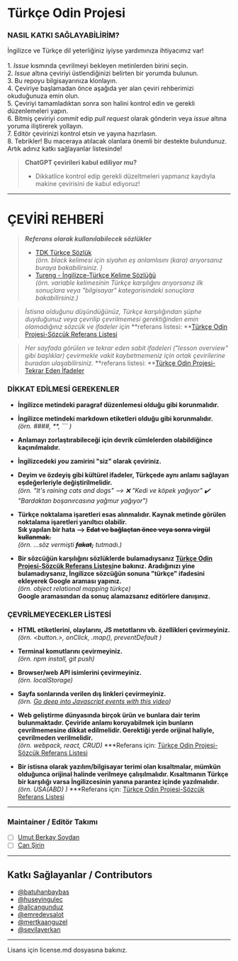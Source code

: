 # Türkçe Odin Projesi

### NASIL KATKI SAĞLAYABİLİRİM? 
İngilizce ve Türkçe dil yeterliğiniz iyiyse yardımınıza ihtiyacımız var! <br/> <br/>
	1. _Issue_ kısmında çevrilmeyi bekleyen metinlerden birini seçin. <br/>
	2. _Issue_ altına çeviriyi üstlendiğinizi belirten bir yorumda bulunun. <br/>
	3. Bu repoyu bilgisayarınıza klonlayın. <br/>
	4. Çeviriye başlamadan önce aşağıda yer alan çeviri rehberimizi okuduğunuza emin olun.<br/> 
	5. Çeviriyi tamamladıktan sonra son halini kontrol edin ve gerekli düzenlemeleri yapın. <br/>
	6. Bitmiş çeviriyi _commit_ edip _pull request_ olarak gönderin veya _issue_ altına yoruma iliştirerek yollayın. <br/>
	7. Editör çevirinizi kontrol etsin ve yayına hazırlasın. <br/>
	8. Tebrikler! Bu maceraya atılacak olanlara önemli bir destekte bulundunuz. Artık adınız katkı sağlayanlar listesinde! <br/>
	


> **ChatGPT çevirileri kabul ediliyor mu?**
> 	 - Dikkatlice kontrol edip gerekli düzeltmeleri yapmanız kaydıyla makine çevirisini de kabul ediyoruz!


---

# ÇEVİRİ REHBERİ


>**_Referans olarak kullanılabilecek sözlükler_**
>+ [TDK Türkçe Sözlük](https://sozluk.gov.tr) <br> _(örn. black kelimesi için siyahın eş anlamlısını (kara) arıyorsanız buraya bakabilirsiniz. )_
>+ [Tureng - İngilizce-Türkçe Kelime Sözlüğü](https://tureng.com) <br> _(örn. variable kelimesinin Türkçe karşılığını arıyorsanız ilk sonuçlara veya "bilgisayar" kategorisindeki sonuçlara bakabilirsiniz.)_


>_İstisna olduğunu düşündüğünüz, Türkçe karşılığından şüphe duyduğunuz veya çevrilip çevrilmemesi gerektiğinden emin olamadığınız sözcük ve ifadeler için_ **referans listesi: **[Türkçe Odin Projesi-Sözcük Referans Listesi](https://docs.google.com/spreadsheets/d/1zJPo19TCgb4aYEMrX-wP_n3_OWEY9CzSTVj633fOBZs/edit?usp=sharing)

>_Her sayfada görülen ve tekrar eden sabit ifadeleri ("lesson overview" gibi başlıklar) çevirmekle vakit kaybetmemeniz için ortak çevirilerine buradan ulaşabilirsiniz._ **referans listesi: **[Türkçe Odin Projesi-Tekrar Eden İfadeler](https://docs.google.com/spreadsheets/d/1zJPo19TCgb4aYEMrX-wP_n3_OWEY9CzSTVj633fOBZs/edit#gid=1175334419)

### DİKKAT EDİLMESİ GEREKENLER

+ **İngilizce metindeki paragraf düzenlemesi olduğu gibi korunmalıdır.**

+ **İngilizce metindeki markdown etiketleri olduğu gibi korunmalıdır.** <br> _(örn. ####, **, ``` )_

+ **Anlamayı zorlaştırabileceği için devrik cümlelerden olabildiğince kaçınılmalıdır.**

- **İngilizcedeki _you_ zamirini "siz" olarak çeviriniz.**

+ **Deyim ve özdeyiş gibi kültürel ifadeler, Türkçede aynı anlamı sağlayan eşdeğerleriyle değiştirilmelidir.** <br> _(örn. "It's raining cats and dogs" --> :x: "Kedi ve köpek yağıyor" :heavy_check_mark: "Bardaktan boşanırcasına yağmur yağıyor")_

+ **Türkçe noktalama işaretleri esas alınmalıdır. Kaynak metinde görülen noktalama işaretleri yanıltıcı olabilir.** <br>**Sık yapılan bir hata --> ~~Edat ve bağlaçtan önce veya sonra virgül kullanmak.~~** <br> _(örn. ...söz vermişti ~~**fakat,**~~ tutmadı.)_

+ **Bir sözcüğün karşılığını sözlüklerde bulamadıysanız [Türkçe Odin Projesi-Sözcük Referans Listesi](https://docs.google.com/spreadsheets/d/1zJPo19TCgb4aYEMrX-wP_n3_OWEY9CzSTVj633fOBZs/edit?usp=sharing)ne bakınız. Aradığınızı yine bulamadıysanız, İngilizce sözcüğün sonuna "türkçe" ifadesini ekleyerek Google araması yapınız.** <br>_(örn. object relational mapping türkçe)_ <br>**Google aramasından da sonuç alamazsanız editörlere danışınız.** 


### ÇEVRİLMEYECEKLER LİSTESİ

+ **HTML etiketlerini, olaylarını, JS metotlarını vb. özellikleri çevirmeyiniz.** <br> _(örn. <button.>, onClick, .map(), preventDefault )_ 

+ **Terminal komutlarını çevirmeyiniz.** <br> _(örn. npm install, git push)_

+ **Browser/web API isimlerini çevirmeyiniz.** <br> _(örn. localStorage)_      

+ **Sayfa sonlarında verilen dış linkleri çevirmeyiniz.** <br> _(örn. [Go deep into Javascript events with this video](https://www.youtube.com/watch?v=8aGhZQkoFbQ))_

+ **Web geliştirme dünyasında birçok ürün ve bunlara dair terim bulunmaktadır. Çeviride anlamı koruyabilmek için bunların çevrilmemesine dikkat edilmelidir. Gerektiği yerde orijinal haliyle, çevrilmeden verilmelidir.**<br>_(örn. webpack, react, CRUD)_    ***Referans için: [Türkçe Odin Projesi-Sözcük Referans Listesi](https://docs.google.com/spreadsheets/d/1zJPo19TCgb4aYEMrX-wP_n3_OWEY9CzSTVj633fOBZs/edit?usp=sharing)

+ **Bir istisna olarak yazılım/bilgisayar terimi olan kısaltmalar, mümkün olduğunca orijinal halinde verilmeye çalışılmalıdır. Kısaltmanın Türkçe bir karşılığı varsa İngilizcesinin yanına parantez içinde yazılmalıdır.** <br> _(örn. USA(ABD) )_      ***Referans için: [Türkçe Odin Projesi-Sözcük Referans Listesi](https://docs.google.com/spreadsheets/d/1zJPo19TCgb4aYEMrX-wP_n3_OWEY9CzSTVj633fOBZs/edit?usp=sharing)

---

### Maintainer / Editör Takımı

- [ ] [Umut Berkay Soydan](https://github.com/ubsoydan) <br/>
- [ ] [Can Şirin](https://github.com/cansirin)

---

## Katkı Sağlayanlar / Contributors
- [@batuhanbaybas](https://www.github.com/batuhanbaybas)
- [@huseyingulec](https://www.github.com/huseyingulec)
- [@alicangunduz](https://www.github.com/alicangunduz)
- [@emredevsalot](https://www.github.com/emredevsalot)
- [@mertkaanguzel](https://www.github.com/mertkaanguzel)
- [@sevilayerkan](https://www.github.com/sevilayerkan)

---
Lisans için license.md dosyasına bakınız.
